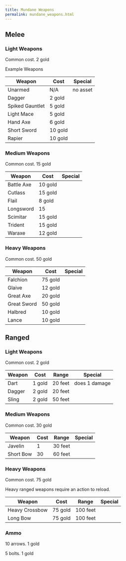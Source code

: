 ```yaml
---
title: Mundane Weapons
permalink: mundane_weapons.html
---
```


## Melee
### Light Weapons
Common cost. 2 gold

Example Weapons


Weapon|Cost|Special
---|---|---
Unarmed|N/A|no asset
Dagger|2 gold|
Spiked Gauntlet|5 gold|
Light Mace|5 gold|
Hand Axe|6 gold|
Short Sword|10 gold|
Rapier|10 gold|

### Medium Weapons
Common cost. 15 gold

Weapon|Cost|Special
---|---|---
Battle Axe|10 gold|
Cutlass|15 gold|
Flail|8 gold|
Longsword|15|
Scimitar|15 gold|
Trident|15 gold|
Waraxe|12 gold|

### Heavy Weapons
Common cost. 50 gold

Weapon|Cost|Special
---|---|---
Falchion|75 gold|
Glaive|12 gold|
Great Axe|20 gold|
Great Sword|50 gold|
Halbred|10 gold|
Lance|10 gold|

## Ranged
### Light Weapons
Common cost. 2 gold

Weapon|Cost|Range|Special
---|---|---|---
Dart|1 gold|20 feet|does 1 damage
Dagger|2 gold|20 feet|
Sling|2 gold|50 feet|

### Medium Weapons
Common cost. 30 gold

Weapon|Cost|Range|Special
---|---|---|---
Javelin|1|30 feet|
Short Bow|30|60 feet|

### Heavy Weapons
Common cost. 75 gold

Heavy ranged weapons require an action to reload.

Weapon|Cost|Range|Special
---|---|---|---
Heavy Crossbow|75 gold|100 feet|
Long Bow|75 gold|100 feet|

### Ammo
10 arrows. 1 gold

5 bolts. 1 gold